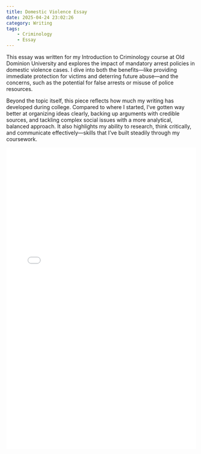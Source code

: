 ```yaml
---
title: Domestic Violence Essay
date: 2025-04-24 23:02:26
category: Writing
tags:
    - Criminology
    - Essay
---
```


This essay was written for my Introduction to Criminology course at Old Dominion University and explores the impact of mandatory arrest policies in domestic violence cases. I dive into both the benefits—like providing immediate protection for victims and deterring future abuse—and the concerns, such as the potential for false arrests or misuse of police resources.

Beyond the topic itself, this piece reflects how much my writing has developed during college. Compared to where I started, I’ve gotten way better at organizing ideas clearly, backing up arguments with credible sources, and tackling complex social issues with a more analytical, balanced approach. It also highlights my ability to research, think critically, and communicate effectively—skills that I’ve built steadily through my coursework.

<embed src="/files/Mandatory Arrest for Domestic Violence.pdf" type="application/pdf" width="100%" height="800px">